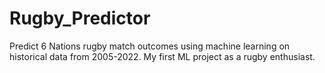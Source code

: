 # Rugby_Predictor
Predict 6 Nations rugby match outcomes using machine learning on historical data from 2005-2022. My first ML project as a rugby enthusiast.
